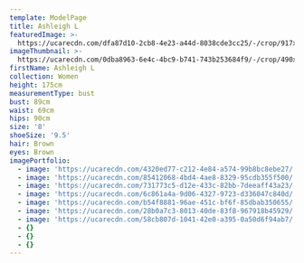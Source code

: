 ```yaml
---
template: ModelPage
title: Ashleigh L
featuredImage: >-
  https://ucarecdn.com/dfa87d10-2cb8-4e23-a44d-8038cde3cc25/-/crop/917x367/0,55/-/preview/
imageThumbnail: >-
  https://ucarecdn.com/0dba8963-6e4c-4bc9-b741-743b253684f9/-/crop/490x481/0,0/-/preview/
firstName: Ashleigh L
collection: Women
height: 175cm
measurementType: bust
bust: 89cm
waist: 69cm
hips: 90cm
size: '8'
shoeSize: '9.5'
hair: Brown
eyes: Brown
imagePortfolio:
  - image: 'https://ucarecdn.com/4320ed77-c212-4e84-a574-99b8bc8ebe27/'
  - image: 'https://ucarecdn.com/85412068-4bd4-4ae8-8329-95cdb355f500/'
  - image: 'https://ucarecdn.com/731773c5-d12e-433c-82bb-7deeaff43a23/'
  - image: 'https://ucarecdn.com/6c861a4a-9d06-4327-9723-d336047c840d/'
  - image: 'https://ucarecdn.com/b54f8881-96ae-451c-bf6f-85dbab350655/'
  - image: 'https://ucarecdn.com/28b0a7c3-8013-40de-83f8-967918b45929/'
  - image: 'https://ucarecdn.com/58cb807d-1041-42e0-a395-0a50d6f94ab7/'
  - {}
  - {}
  - {}
---
```



